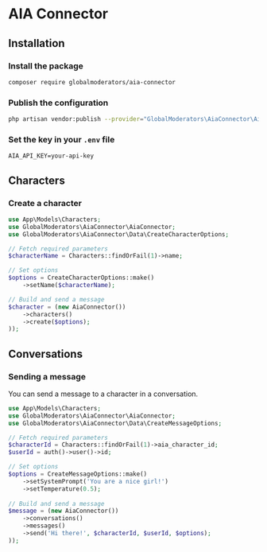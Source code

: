 # AIA Connector

## Installation
### Install the package
```bash
composer require globalmoderators/aia-connector
```
### Publish the configuration
```bash
php artisan vendor:publish --provider="GlobalModerators\AiaConnector\AiaConnectorServiceProvider" --tag="config"
```
### Set the key in your `.env` file
```dotenv
AIA_API_KEY=your-api-key
```

## Characters

### Create a character
```php
use App\Models\Characters;
use GlobalModerators\AiaConnector\AiaConnector;
use GlobalModerators\AiaConnector\Data\CreateCharacterOptions;

// Fetch required parameters
$characterName = Characters::findOrFail(1)->name;

// Set options
$options = CreateCharacterOptions::make()
    ->setName($characterName);

// Build and send a message
$character = (new AiaConnector())
    ->characters()
    ->create($options);
));
```

## Conversations

### Sending a message
You can send a message to a character in a conversation. 
```php
use App\Models\Characters;
use GlobalModerators\AiaConnector\AiaConnector;
use GlobalModerators\AiaConnector\Data\CreateMessageOptions;

// Fetch required parameters
$characterId = Characters::findOrFail(1)->aia_character_id;
$userId = auth()->user()->id;

// Set options
$options = CreateMessageOptions::make()
    ->setSystemPrompt('You are a nice girl!')
    ->setTemperature(0.5);
    
// Build and send a message
$message = (new AiaConnector())
    ->conversations()
    ->messages()
    ->send('Hi there!', $characterId, $userId, $options);
));
```
